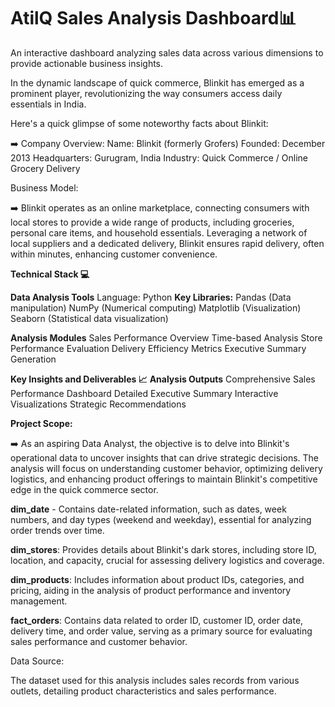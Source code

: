 # AtilQ Sales Analysis Dashboard📊

An interactive dashboard analyzing sales data across various dimensions to provide actionable business insights.

In the dynamic landscape of quick commerce, Blinkit has emerged as a prominent player, revolutionizing the way consumers access daily essentials in India.

Here's a quick glimpse of some noteworthy facts about Blinkit:

 ➡️ Company Overview:
      Name: Blinkit (formerly Grofers)
      Founded: December 2013
      Headquarters: Gurugram, India
      Industry: Quick Commerce / Online Grocery Delivery

Business Model:

➡️ Blinkit operates as an online marketplace, connecting consumers with local stores to provide a wide range of products, including groceries, personal care items, and household essentials. Leveraging a network of local suppliers and a dedicated delivery, Blinkit ensures rapid delivery, often within minutes, enhancing customer convenience.

**Technical Stack 💻**

**Data Analysis Tools**
Language: Python
**Key Libraries:**
  Pandas (Data manipulation)
  NumPy (Numerical computing)
  Matplotlib (Visualization)
  Seaborn (Statistical data visualization)

**Analysis Modules**
Sales Performance Overview
Time-based Analysis
Store Performance Evaluation
Delivery Efficiency Metrics
Executive Summary Generation

**Key Insights and Deliverables 📈**
**Analysis Outputs**
Comprehensive Sales Performance Dashboard
Detailed Executive Summary
Interactive Visualizations
Strategic Recommendations

**Project Scope:**

➡️ As an aspiring Data Analyst, the objective is to delve into Blinkit's operational data to uncover insights that can drive strategic decisions. The analysis will focus on understanding customer behavior, optimizing delivery logistics, and enhancing product offerings to maintain Blinkit's competitive edge in the quick commerce sector.

**dim_date** - Contains date-related information, such as dates, week numbers, and day types (weekend and weekday), essential for analyzing order trends over time.

****dim_stores****: Provides details about Blinkit's dark stores, including store ID, location, and capacity, crucial for assessing delivery logistics and coverage.

**dim_products**: Includes information about product IDs, categories, and pricing, aiding in the analysis of product performance and inventory management.

**fact_orders**: Contains data related to order ID, customer ID, order date, delivery time, and order value, serving as a primary source for evaluating sales performance and customer behavior.

Data Source:

The dataset used for this analysis includes sales records from various outlets, detailing product characteristics and sales performance.

